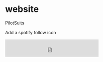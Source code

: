 website
=======

PilotSuits


Add a spotify follow icon

<iframe src="https://embed.spotify.com/follow/1/?uri=spotify:artist:7xDEsNpkGIBp0UnHTqnfr6&size=detail&theme=light" width="300" height="56" scrolling="no" frameborder="0" style="border:none; overflow:hidden;" allowtransparency="true"></iframe>
